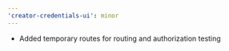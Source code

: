 ```yaml
---
'creator-credentials-ui': minor
---
```


- Added temporary routes for routing and authorization testing
